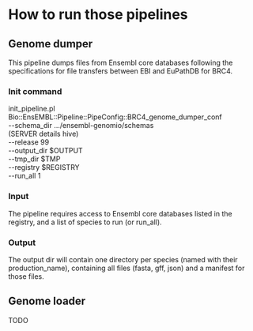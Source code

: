 # How to run those pipelines

## Genome dumper
This pipeline dumps files from Ensembl core databases following the specifications for file transfers between EBI and EuPathDB for BRC4.

### Init command
init_pipeline.pl Bio::EnsEMBL::Pipeline::PipeConfig::BRC4_genome_dumper_conf \
  --schema_dir .../ensembl-genomio/schemas \
  $($SERVER details hive) \
  --release 99 \
  --output_dir $OUTPUT \
  --tmp_dir $TMP \
  --registry $REGISTRY \
  --run_all 1

### Input
The pipeline requires access to Ensembl core databases listed in the registry, and a list of species to run (or run_all).

### Output
The output dir will contain one directory per species (named with their production_name), containing all files (fasta, gff, json) and a manifest for those files.


## Genome loader
TODO
